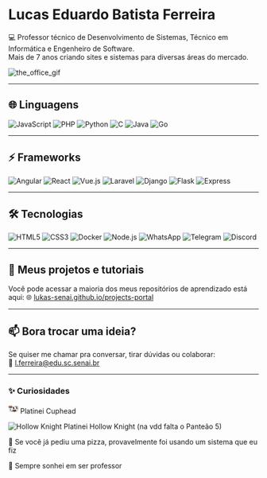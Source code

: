 # Lucas Eduardo Batista Ferreira

💻 Professor técnico de Desenvolvimento de Sistemas, Técnico em Informática e Engenheiro de Software.  
Mais de 7 anos criando sites e sistemas para diversas áreas do mercado.  

![the_office_gif](https://media2.giphy.com/media/v1.Y2lkPTc5MGI3NjExdjl5ZG9jMHh0bWpwaTh0cnE4NDk0ZDNtb2loYXNrZmpraGpmc2cwMiZlcD12MV9pbnRlcm5hbF9naWZfYnlfaWQmY3Q9Zw/3o6ZsVGSlpm2PvxkUo/giphy.gif)

---

## 🌐 Linguagens
![JavaScript](https://img.shields.io/badge/-JavaScript-F7DF1E?style=flat&logo=javascript&logoColor=black)
![PHP](https://img.shields.io/badge/-PHP-777BB4?style=flat&logo=php&logoColor=white)
![Python](https://img.shields.io/badge/-Python-3776AB?style=flat&logo=python&logoColor=white)
![C](https://img.shields.io/badge/-C-A8B9CC?style=flat&logo=c&logoColor=white)
![Java](https://img.shields.io/badge/-Java-007396?style=flat&logo=java&logoColor=white)
![Go](https://img.shields.io/badge/-Go-00ADD8?style=flat&logo=go&logoColor=white)

---

## ⚡ Frameworks
![Angular](https://img.shields.io/badge/-Angular-DD0031?style=flat&logo=angular&logoColor=white)
![React](https://img.shields.io/badge/-React-61DAFB?style=flat&logo=react&logoColor=black)
![Vue.js](https://img.shields.io/badge/-Vue.js-4FC08D?style=flat&logo=vue.js&logoColor=white)
![Laravel](https://img.shields.io/badge/-Laravel-FF2D20?style=flat&logo=laravel&logoColor=white)
![Django](https://img.shields.io/badge/-Django-092E20?style=flat&logo=django&logoColor=white)
![Flask](https://img.shields.io/badge/-Flask-000000?style=flat&logo=flask&logoColor=white)
![Express](https://img.shields.io/badge/-Express-000000?style=flat&logo=express&logoColor=white)

---

## 🛠️ Tecnologias
![HTML5](https://img.shields.io/badge/-HTML5-E34F26?style=flat&logo=html5&logoColor=white)
![CSS3](https://img.shields.io/badge/-CSS3-1572B6?style=flat&logo=css3&logoColor=white)
![Docker](https://img.shields.io/badge/docker-257bd6?style=flat&logo=docker&logoColor=white)
![Node.js](https://img.shields.io/badge/-Node.js-339933?style=flat&logo=node.js&logoColor=white)
![WhatsApp](https://img.shields.io/badge/-WhatsApp-25D366?style=flat&logo=whatsapp&logoColor=white)
![Telegram](https://img.shields.io/badge/-Telegram-0088CC?style=flat&logo=telegram&logoColor=white)
![Discord](https://img.shields.io/badge/-Discord-5865F2?style=flat&logo=discord&logoColor=white)

---

## 🚀 Meus projetos e tutoriais
Você pode acessar a maioria dos meus repositórios de aprendizado está aqui:
🌐 [lukas-senai.github.io/projects-portal](https://lukas-senai.github.io/projects-portal)  

---

## 📫 Bora trocar uma ideia?
Se quiser me chamar pra conversar, tirar dúvidas ou colaborar:  
📧 l.ferreira@edu.sc.senai.br

---

### ✨ Curiosidades
<img src="assets/cuphead.png" alt="Cuphead" width="20" height="20" /> Platinei Cuphead  

<img src="assets/hollow-knight.png" alt="Hollow Knight" width="20" height="20" /> Platinei Hollow Knight (na vdd falta o Panteão 5)

🍕 Se você já pediu uma pizza, provavelmente foi usando um sistema que eu fiz

📖 Sempre sonhei em ser professor
